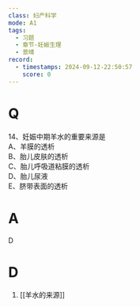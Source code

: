 ```yaml
---
class: 妇产科学
mode: A1
tags:
  - 习题
  - 章节-妊娠生理
  - 景晴
record:
  - timestamps: 2024-09-12-22:50:57
    score: 0
---
```


# Q

14、妊娠中期羊水的重要来源是  
A、羊膜的透析  
B、胎儿皮肤的透析  
C、胎儿呼吸道粘膜的透析  
D、胎儿尿液  
E、脐带表面的透析  
# A
D
# D
1. [[羊水的来源]]